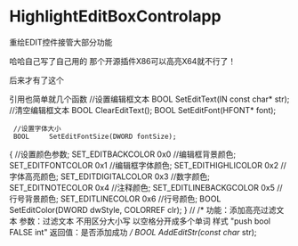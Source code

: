 # HighlightEditBoxControlapp
重绘EDIT控件接管大部分功能

哈哈自己写了自己用的 那个开源插件X86可以高亮X64就不行了！

后来才有了这个

引用也简单就几个函数
      //设置编辑框文本
 BOOL     SetEditText(IN  const char* str);
	 //清空编辑框文本
	 BOOL     ClearEditText();
	 BOOL     SetEditFont(HFONT* font);

	 //设置字体大小
	 BOOL     SetEditFontSize(DWORD fontSize);
   {
	 //设置颜色参数;
    SET_EDITBACKCOLOR           0x0                    //编辑框背景颜色;
 SET_EDITFONTCOLOR              0x1                    //编辑框字体颜色;
 SET_EDITHIGHLICOLOR            0x2                    //字体高亮颜色;
 SET_EDITDIGITALCOLOR           0x3                    //数字颜色;
 SET_EDITNOTECOLOR              0x4                    //注释颜色;
 SET_EDITLINEBACKGCOLOR         0x5                    //行号背景颜色;
 SET_EDITLINECOLOR              0x6                    //行号颜色;
	 BOOL     SetEditColor(DWORD  dwStyle, COLORREF clr);
   }
	 //
	 /*
	 功能：添加高亮过滤文本
	 参数：过滤文本 不用区分大小写 以空格分开成多个单词
	 样式        "push bool FALSE int"
	 返回值：是否添加成功
	 */
	 BOOL AddEditStr(const char* str);
